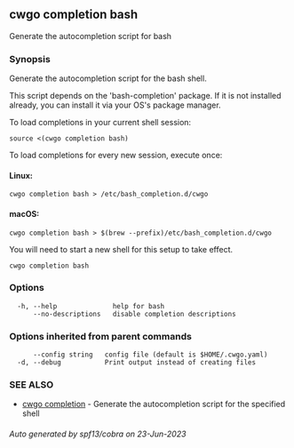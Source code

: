 ## cwgo completion bash

Generate the autocompletion script for bash

### Synopsis

Generate the autocompletion script for the bash shell.

This script depends on the 'bash-completion' package.
If it is not installed already, you can install it via your OS's package manager.

To load completions in your current shell session:

	source <(cwgo completion bash)

To load completions for every new session, execute once:

#### Linux:

	cwgo completion bash > /etc/bash_completion.d/cwgo

#### macOS:

	cwgo completion bash > $(brew --prefix)/etc/bash_completion.d/cwgo

You will need to start a new shell for this setup to take effect.


```
cwgo completion bash
```

### Options

```
  -h, --help              help for bash
      --no-descriptions   disable completion descriptions
```

### Options inherited from parent commands

```
      --config string   config file (default is $HOME/.cwgo.yaml)
  -d, --debug           Print output instead of creating files
```

### SEE ALSO

* [cwgo completion](cwgo_completion.md)	 - Generate the autocompletion script for the specified shell

###### Auto generated by spf13/cobra on 23-Jun-2023
